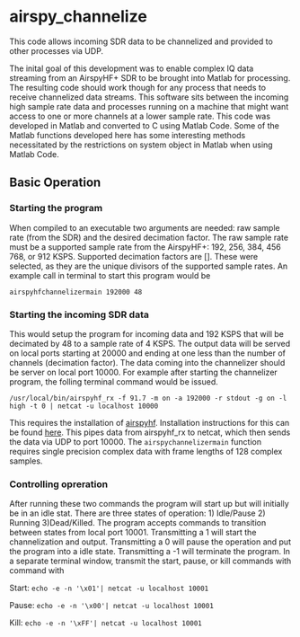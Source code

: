 # airspy_channelize
This code allows incoming SDR data to be channelized and provided to other processes via UDP. 

The inital goal of this development was to enable complex IQ data streaming from an AirspyHF+ SDR to be brought into Matlab for processing. The resulting code should work though for any process that needs to receive channelized data streams. This software sits between the incoming high sample rate data and processes running on a machine that might want access to one or more channels at a lower sample rate. This code was developed in Matlab and converted to C using Matlab Code. Some of the Matlab functions developed here has some interesting methods necessitated by the restrictions on system object in Matlab when using Matlab Code. 

## Basic Operation
### Starting the program
When compiled to an executable two arguments are needed: raw sample rate (from the SDR) and the desired decimation factor. The raw sample rate must be a supported sample rate from the AirspyHF+: 192, 256, 384, 456 768, or 912 KSPS. Supported decimation factors are []. These were selected, as they are the unique divisors of the supported sample rates. An example call in terminal to start this program would be 

`airspyhfchannelizermain 192000 48`

### Starting the incoming SDR data
This would setup the program for incoming data and 192 KSPS that will be decimated by 48 to a sample rate of 4 KSPS. The output data will be served on local ports starting at 20000 and ending at one less than the number of channels (decimation factor). The data coming into the channelizer should be server on local port 10000. For example after starting the channelizer program, the folling terminal command would be issued. 

`/usr/local/bin/airspyhf_rx -f 91.7 -m on -a 192000 -r stdout -g on -l high -t 0 | netcat -u localhost 10000`

This requires the installation of [airspyhf](https://github.com/airspy/airspyhf). Installation instructions for this can be found 
[here](https://uavrt.nau.edu). This pipes data from airspyhf_rx to netcat, which then sends the data via UDP to port 10000. The `airspychannelizermain` function requires single precision complex data with frame lengths of 128 complex samples.

### Controlling opreration
After running these two commands the program will start up but will initially be in an idle stat. There are three states of operation: 1) Idle/Pause 2) Running 3)Dead/Killed. The program accepts commands to transition between states from local port 10001. Transmitting a 1 will start the channelization and output. Transmitting a 0 will pause the operation and put the program into a idle state. Transmitting a -1 will terminate the program. In a separate terminal window, transmit the start, pause, or kill commands with command with 

Start: `echo -e -n '\x01'| netcat -u localhost 10001`

Pause: `echo -e -n '\x00'| netcat -u localhost 10001`

Kill:  `echo -e -n '\xFF'| netcat -u localhost 10001`


